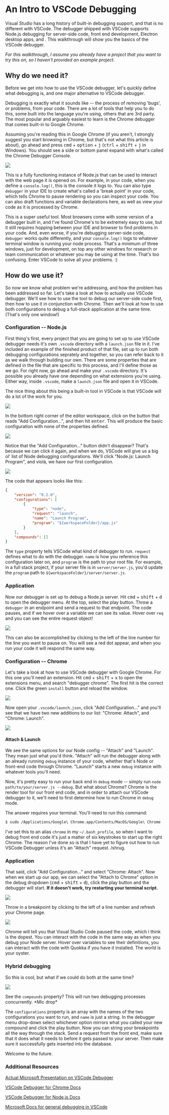 # An Intro to VSCode Debugging

Visual Studio has a long history of built-in debugging support, and that is no different with VSCode. The debugger shipped with VSCode supports Node.js debugging for server-side code, front end development, Electron desktop apps, and . This walkthrough will show you the basics of the VSCode debugger.

*For this walkthrough, I assume you already have a project that you want to try this on, so I haven't provided an example project.*

## Why do we need it?

Before we get into how to use the VSCode debugger, let's quickly define what debugging is, and one major alternative to VSCode debugger.


Debugging is exactly what it sounds like -- the process of removing 'bugs', or problems, from your code. There are a lot of tools that help you to do this, some built into the language you're using, others that are 3rd party. The most popular and arguably easiest to learn is the Chrome debugger that comes built-in to Google Chrome.


Assuming you're reading this in Google Chrome (if you aren't, I strongly suggest you start browsing in Chrome, but that's not what this article is about), go ahead and press <kbd>cmd</kbd> + <kbd>option</kbd> + <kbd>j</kbd> (<kbd>ctrl</kbd> + <kbd>shift</kbd> + <kbd>j</kbd> in Windows). You should see a side or bottom panel expand with what's called the Chrome Debugger Console.


![](https://s1.postimg.org/9tsg6agzpb/Screen_Shot_2017-10-11_at_10.19.52_AM.png)


This is a fully functioning instance of Node.js that can be used to interact with the web page it is opened on. For example, in your code, when you define a `console.log()`, this is the console it logs to. You can also type `debugger` in your IDE to create what's called a 'break point' in your code, which tells Chrome to pause rendering so you can inspect your code. You can also draft functions and variable declarations here, as well as view your code as it is processed by Chrome.


This is a super useful tool. Most browsers come with some version of a debugger built in, and I've found Chrome's to be extremely easy to use, but it still requires hopping between your IDE and browser to find problems in your code. And, even worse, if you're debugging server-side code, `debugger` works quite differently, and your `console.log()` logs to whatever terminal window is running your node process. That's a minimum of three windows, just for development, on top any other windows for research or team communication or whatever you may be using at the time. That's too confusing. Enter VSCode to solve all your problems. :)



## How do we use it?

So now we know what problem we're addressing, and how the problem has been addressed so far. Let's take a look at how to actually use VSCode debugger. We'll see how to use the tool to debug our server-side code first, then how to use it in conjunction with Chrome. Then we'll look at how to use both configurations to debug a full-stack application at the same time. (That's only one window!)

### Configuration -- Node.js

First thing's first, every project that you are going to set up to use VSCode debugger needs it's own `.vscode` directory with a `launch.json` file in it. I've included an example of the finished product of that file, set up to run both debugging configurations seprately and together, so you can refer back to it as we walk through building our own. There are some properties that are defined in the file that are specific to this process, and I'll define those as we go. For right now, go ahead and make your `.vscode` directory. It's possible you already have one depending on what extensions you're using. Either way, inside `.vscode`, make a `launch.json` file and open it in VSCode.

The nice thing about this being a built-in tool in VSCode is that VSCode will do a lot of the work for you. 

![](https://s1.postimg.org/1ddmjqss0f/Screen_Shot_2017-10-11_at_1.46.49_PM.png)

In the bottom right corner of the editor workspace, click on the button that reads "Add Configuration...", and then hit <kbd>enter</kbd>. This will produce the basic configuration with none of the properties defined.

![](https://s1.postimg.org/1fjgul5qa7/Screen_Shot_2017-10-11_at_1.53.57_PM.png)

Notice that the "Add Configuration..." button didn't disappear? That's because we can click it again, and when we do, VSCode will give us a big ol' list of Node debugging configurations. We'll click "Node.js: Launch Program", and violà, we have our first configuration.

![](https://s1.postimg.org/639xxf8gwf/Screen_Shot_2017-10-11_at_2.18.06_PM.png)

The code that appears looks like this:

```json
{
    "version": "0.2.0",
    "configurations": [
        {
            "type": "node",
            "request": "launch",
            "name": "Launch Program",
            "program": "${workspaceFolder}/app.js"
        }
    ],
    "compounds": []
}
```
The `type` property tells VSCode what kind of debugger to run. `request` defines what to do with the debugger. `name` is how you reference this configuration later on, and `program` is the path to your root file. For example, in a full stack project, if your server file is in `server/server.js`, you'd update the `program` path to `${workspaceFolder}/server/server.js`.

### Application

Now our debugger is set up to debug a Node.js server. Hit <kbd>cmd</kbd> + <kbd>shift</kbd> + <kbd>d</kbd> to open the debugger menu. At the top, select the play button. Throw a `debugger` in an endpoint and send a request to that endpoint. The code pauses, and if we hover over a variable we can see its value. Hover over `req` and you can see the entire request object!

![](https://s1.postimg.org/7lrjx6fthb/Screen_Shot_2017-10-11_at_4.35.08_PM.png)

This can also be accomplished by clicking to the left of the line number for the line you want to pause on. You will see a red dot appear, and when you run your code it will respond the same way.

### Configuration -- Chrome

Let's take a look at how to use VSCode debugger with Google Chrome. For this one you'll need an extension. Hit <kbd>cmd</kbd> + <kbd>shift</kbd> + <kbd>x</kbd> to open the extensions menu, and search "debugger chrome". The first hit is the correct one. Click the green `install` button and reload the window.

![](https://s1.postimg.org/51mg9era33/Screen_Shot_2017-10-17_at_1.04.10_PM.png)

Now open your `.vscode/launch.json`, click "Add Configuration..." and you'll see that we have two new additions to our list: "Chrome: Attach", and "Chrome: Launch".

![](https://s1.postimg.org/9tji6ojif3/Screen_Shot_2017-10-17_at_1.09.23_PM.png)

#### Attach & Launch

We see the same options for our Node config -- "Attach" and "Launch". They mean just what you'd think. "Attach" will run the debugger along with an already running `debug` instance of your code, whether that's Node or front-end code through Chrome. "Launch" starts a new `debug` instance with whatever tools you'll need.

Now, it's pretty easy to run your back end in `debug` mode -- simply run `node path/to/your/server.js --debug`. But what about Chrome? Chrome is the render tool for our front end code, and in order to attach our VSCode debugger to it, we'll need to first determine how to run Chrome in `debug` mode.

The answer requires your terminal. You'll need to run this command:
```bash
$ sudo /Applications/Google\ Chrome.app/Contents/MacOS/Google\ Chrome --remote-debugging-port=9222
```
I've set this to an alias `chrome` in my `~/.bash_profile`, so when I want to debug front end code it's just a matter of six keystrokes to start up the right Chrome. The reason I've done so is that I have yet to figure out how to run VSCode Debugger unless it's an "Attach" request. /shrug.

### Application

That said, click "Add Configuration..." and select "Chrome: Attach". Now when we start up our app, we can select the "Attach to Chrome" option in the debug dropdown (<kbd>cmd</kbd> + <kbd>shift</kbd> + <kbd>d</kbd>), click the play button and the debugger will start. **If it doesn't work, try restarting your terminal script.** 

![](https://s1.postimg.org/5eaa9fv2db/Screen_Shot_2017-10-17_at_5.04.18_PM.png)

Throw in a breakpoint by clicking to the left of a line number and refresh your Chrome page.

![](https://s1.postimg.org/4wk8kv46vj/Screen_Shot_2017-10-17_at_4.51.00_PM.png)

Chrome will tell you that Visual Studio Code paused the code, which I think is the dopest. You can interact with the code in the same way as when you debug your Node server. Hover over variables to see their definitions, you can interact with the code with Quokka if you have it installed. The world is your oyster.

### Hybrid debugging

So this is cool, but what if we could do both at the same time?

![](https://s1.postimg.org/2vkrfawr7j/Screen_Shot_2017-10-17_at_5.13.55_PM.png)

See the `compounds` property? This will run two debugging processes concurrently. \*Mic drop\*

The `configurations` property is an array with the names of the two configurations you want to run, and `name` is just a string. In the debugger menu drop-down select whichever option mirrors what you called your new compound and click the play button. Now you can string your breakpoints all the way through the stack. Send a request from the front end, make sure that it does what it needs to before it gets passed to your server. Then make sure it successfully gets inserted into the database.

Welcome to the future.

### Additional Resources

[Actual Microsoft Presentation on VSCode Debugger](https://youtu.be/UcW1FHNvy8M)

[VSCode Debugger for Chrome Docs](https://code.visualstudio.com/blogs/2016/02/23/introducing-chrome-debugger-for-vs-code)

[VSCode Debugger for Node.js Docs](https://code.visualstudio.com/docs/nodejs/nodejs-debugging)

[Microsoft Docs for general debugging in VSCode](https://code.visualstudio.com/docs/editor/debugging#_debugger-extensions)

